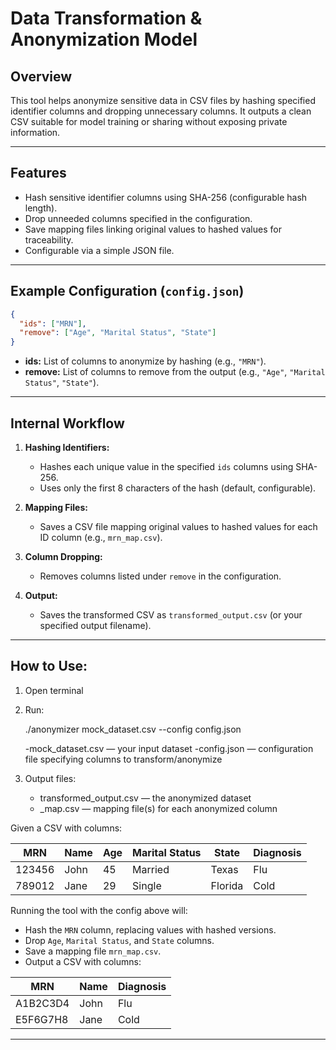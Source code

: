 
# Data Transformation & Anonymization Model

## Overview
This tool helps anonymize sensitive data in CSV files by hashing specified identifier columns and dropping unnecessary columns. It outputs a clean CSV suitable for model training or sharing without exposing private information.

---

## Features

- Hash sensitive identifier columns using SHA-256 (configurable hash length).
- Drop unneeded columns specified in the configuration.
- Save mapping files linking original values to hashed values for traceability.
- Configurable via a simple JSON file.

---

## Example Configuration (`config.json`)

```json
{
  "ids": ["MRN"],
  "remove": ["Age", "Marital Status", "State"]
}
```

- **ids:** List of columns to anonymize by hashing (e.g., `"MRN"`).
- **remove:** List of columns to remove from the output (e.g., `"Age"`, `"Marital Status"`, `"State"`).

---

## Internal Workflow

1. **Hashing Identifiers:**
   - Hashes each unique value in the specified `ids` columns using SHA-256.
   - Uses only the first 8 characters of the hash (default, configurable).
   
2. **Mapping Files:**
   - Saves a CSV file mapping original values to hashed values for each ID column (e.g., `mrn_map.csv`).
   
3. **Column Dropping:**
   - Removes columns listed under `remove` in the configuration.
   
4. **Output:**
   - Saves the transformed CSV as `transformed_output.csv` (or your specified output filename).

---

## How to Use:

1. Open terminal
2. Run:

   ./anonymizer mock_dataset.csv --config config.json
   
   	-mock_dataset.csv — your input dataset
	-config.json — configuration file specifying columns to transform/anonymize

3. Output files:
   - transformed_output.csv — the anonymized dataset
   - <column>_map.csv — mapping file(s) for each anonymized column



Given a CSV with columns:

| MRN    | Name | Age | Marital Status | State    | Diagnosis |
|--------|------|-----|----------------|----------|-----------|
| 123456 | John | 45  | Married        | Texas    | Flu       |
| 789012 | Jane | 29  | Single         | Florida  | Cold      |

Running the tool with the config above will:

- Hash the `MRN` column, replacing values with hashed versions.
- Drop `Age`, `Marital Status`, and `State` columns.
- Save a mapping file `mrn_map.csv`.
- Output a CSV with columns:

| MRN       | Name | Diagnosis |
|-----------|------|-----------|
| A1B2C3D4  | John | Flu       |
| E5F6G7H8  | Jane | Cold      |

---


